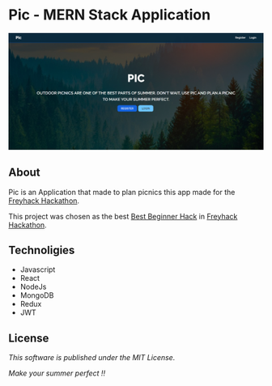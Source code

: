 # Pic - MERN Stack Application
![pic_home_page](https://github.com/ekmin/pic/blob/master/client/src/img/pic_homepng.png?raw=true)

## About
Pic is an Application that made to plan picnics this app made for the [Freyhack Hackathon](https://devpost.com/software/pic).

This project was chosen as the best [Best Beginner Hack](https://devpost.com/software/pic) in [Freyhack Hackathon](https://devpost.com/software/pic).

## Technoligies

* Javascript
* React
* NodeJs
* MongoDB
* Redux
* JWT

## License

*This software is published under the MIT License.*

*Make your summer perfect !!*
